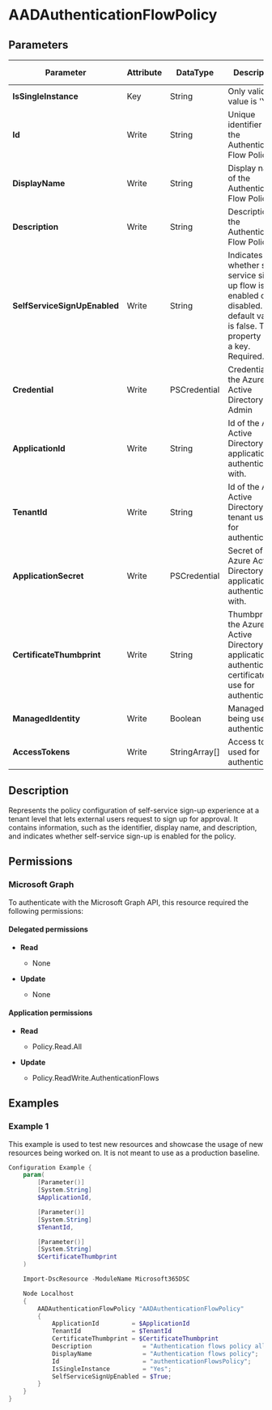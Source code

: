 ﻿# AADAuthenticationFlowPolicy

## Parameters

| Parameter | Attribute | DataType | Description | Allowed Values |
| --- | --- | --- | --- | --- |
| **IsSingleInstance** | Key | String | Only valid value is 'Yes'. | `Yes` |
| **Id** | Write | String | Unique identifier of the Authentication Flow Policy. | |
| **DisplayName** | Write | String | Display name of the Authentication Flow Policy. | |
| **Description** | Write | String | Description of the Authentication Flow Policy. | |
| **SelfServiceSignUpEnabled** | Write | String | Indicates whether self-service sign-up flow is enabled or disabled. The default value is false. This property isn't a key. Required. | |
| **Credential** | Write | PSCredential | Credentials of the Azure Active Directory Admin | |
| **ApplicationId** | Write | String | Id of the Azure Active Directory application to authenticate with. | |
| **TenantId** | Write | String | Id of the Azure Active Directory tenant used for authentication. | |
| **ApplicationSecret** | Write | PSCredential | Secret of the Azure Active Directory application to authenticate with. | |
| **CertificateThumbprint** | Write | String | Thumbprint of the Azure Active Directory application's authentication certificate to use for authentication. | |
| **ManagedIdentity** | Write | Boolean | Managed ID being used for authentication. | |
| **AccessTokens** | Write | StringArray[] | Access token used for authentication. | |

## Description

Represents the policy configuration of self-service sign-up experience at a tenant level that lets external users request to sign up for approval. It contains information, such as the identifier, display name, and description, and indicates whether self-service sign-up is enabled for the policy.

## Permissions

### Microsoft Graph

To authenticate with the Microsoft Graph API, this resource required the following permissions:

#### Delegated permissions

- **Read**

    - None

- **Update**

    - None

#### Application permissions

- **Read**

    - Policy.Read.All

- **Update**

    - Policy.ReadWrite.AuthenticationFlows

## Examples

### Example 1

This example is used to test new resources and showcase the usage of new resources being worked on.
It is not meant to use as a production baseline.

```powershell
Configuration Example {
    param(
        [Parameter()]
        [System.String]
        $ApplicationId,

        [Parameter()]
        [System.String]
        $TenantId,

        [Parameter()]
        [System.String]
        $CertificateThumbprint
    )

    Import-DscResource -ModuleName Microsoft365DSC

    Node Localhost
    {
        AADAuthenticationFlowPolicy "AADAuthenticationFlowPolicy"
        {
            ApplicationId         = $ApplicationId
            TenantId              = $TenantId
            CertificateThumbprint = $CertificateThumbprint
            Description              = "Authentication flows policy allows modification of settings related to authentication flows in AAD tenant, such as self-service sign up configuration.";
            DisplayName              = "Authentication flows policy";
            Id                       = "authenticationFlowsPolicy";
            IsSingleInstance         = "Yes";
            SelfServiceSignUpEnabled = $True;
        }
    }
}
```

